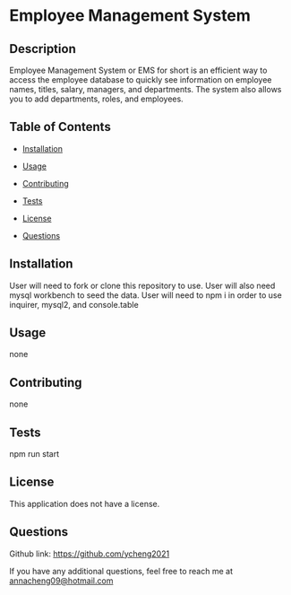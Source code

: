 
# Employee Management System



## Description
Employee Management System or EMS for short is an efficient way to access the employee database to quickly see information on employee names, titles, salary, managers, and departments. The system also allows you to add departments, roles, and employees. 

## Table of Contents

- [Installation](#installation)

- [Usage](#usage)

- [Contributing](#contributing)

- [Tests](#tests)

- [License](#license)

- [Questions](#questions)

## Installation 
User will need to fork or clone this repository to use. User will also need mysql workbench to seed the data. User will need to npm i in order to use inquirer, mysql2, and console.table

## Usage 
none

## Contributing
none

## Tests
npm run start

## License
This application does not have a license.

## Questions
Github link: https://github.com/ycheng2021

If you have any additional questions, feel free to reach me at annacheng09@hotmail.com
